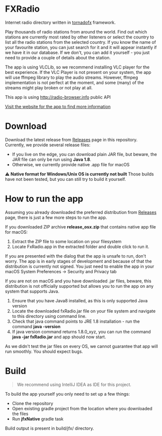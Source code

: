 # FXRadio

Internet radio directory written in [tornadofx](https://tornadofx.io) framework.

Play thousands of radio stations from around the world. Find out which stations are currently most rated by other listeners or select the country to list all the radio stations from the selected country. If you know the name of your favourite station, you can just search for it and it will appear instantly if we have it in our database. If we don't, you can add it yourself - you just need to provide a couple of details about the station.

The app is using VLCLib, so we recommend installing VLC player for the best experience. If the VLC Player is not present on your system, the app will use ffmpeg library to play the audio streams. However, ffmpeg implementation is not perfect at the moment, and some (many) of the streams might play broken or not play at all.

This app is using http://radio-browser.info public API

[Visit the website for the app to find more information](https://hudacek.online/fxradio)

# Download

Download the latest release from [Releases](https://github.com/Joseph5610/fxradio-main/releases) page in this repository.
Currently, we provide several release files:
- If you live on the edge, you can download plain JAR file, but beware, the JAR file can only be run using **Java 1.8**.
- Otherwise, we currently provide native .app file for macOS

:warning: **Native format for Windows/Unix OS is currently not built** 
Those builds have not been tested, but you can still try to build it yourself.

# How to run the app

Assuming you already downloaded the preferred distribution from [Releases](https://github.com/Joseph5610/fxradio-main/releases)
page, there is just a few more steps to run the app.

If you downloaded ZIP archive **release_osx.zip** that contains native app file for macOS:
1. Extract the ZIP file to some location on your filesystem
2. Locate FxRadio.app in the extracted folder and double click to run it.

If you are presented with the dialog that the app is unsafe to run, don't worry. The app is in early stages of development
and because of that the distribution is currently not signed. You just need to enable the app in your macOS System Preferences -> Security and Privacy tab

If you are not on macOS and you have downloaded .jar files, beware, this distribution is not officially supported but allows you to run the app on any system that supports Java.
1. Ensure that you have Java8 installed, as this is only supported Java version
2. Locate the downloaded fxRadio.jar file on your file system and navigate to this directory using command line.
3. Check that java command points to JRE 1.8 installation - run the command  **java -version**
3. If java version command returns 1.8.0_xyz, you can run the command **java -jar fxRadio.jar** and app should now start. 

As we didn't test the jar files on every OS, we cannot guarantee that app will run smoothly. You should expect bugs.

# Build

> We recommend using IntelliJ IDEA as IDE for this project. 

To build the app yourself you only need to set up a few things:

- Clone the repository
- Open existing gradle project from the location where you downloaded the files 
- Run **jfxNative** gradle task

Build output is present in build/jfx/ directory. 

